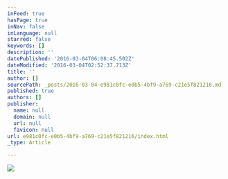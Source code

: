 ```yaml
---
inFeed: true
hasPage: true
inNav: false
inLanguage: null
starred: false
keywords: []
description: ''
datePublished: '2016-03-04T06:08:45.502Z'
dateModified: '2016-03-04T02:52:37.713Z'
title: ''
author: []
sourcePath: _posts/2016-03-04-e981c0fc-e0b5-4bf9-a769-c21e5f821216.md
published: true
authors: []
publisher:
  name: null
  domain: null
  url: null
  favicon: null
url: e981c0fc-e0b5-4bf9-a769-c21e5f821216/index.html
_type: Article

---
```

![](https://s3-us-west-2.amazonaws.com/the-grid-img/p/ccc11705daaa040562c504191591a4ed2ce66ffa.jpg)
